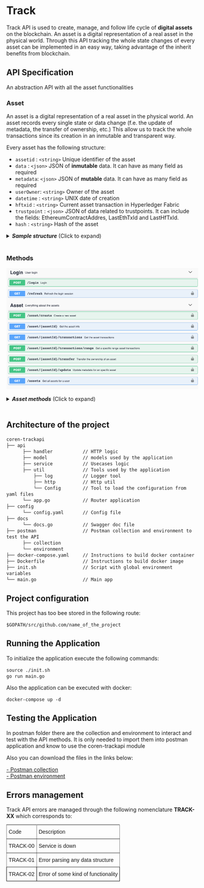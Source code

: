 # Track

Track API is used to create, manage, and follow life cycle of **digital assets** on the blockchain. An asset is a digital representation of a real asset in the physical world. Through this API tracking the whole state changes of every asset can be implemented in an easy way, taking advantage of the inherit benefits from blockchain. 

## API Specification

An abstraction API with all the asset functionalities
### Asset
An asset is a digital representation of a real asset in the physical world. An asset records every single state or data change (f.e. the update of metadata, the transfer of ownership, etc.) This allow us to track the whole transactions since its creation in an inmutable and transparent way.

Every asset has the following structure:

- `assetid` :  `<string>` Unique identifier of the asset 
- `data`    :  `<json>`   JSON of **inmutable** data. It can have as many field as required
- `metadata`:  `<json>`   JSON of **mutable** data. It can have as many field as required
- `userOwner`:  `<string>` Owner of the asset
- `datetime` :  `<string>` UNIX date of creation
- `hftxid` :  `<string>` Current asset transaction in Hyperledger Fabric
- `trustpoint` : `<json>` JSON of data related to trustpoints. It can include the fields: EthereumContractAddres, LastEthTxId and LastHfTxId.
- `hash` :  `<string>` Hash of the asset


<details>
  <summary><em><strong>Sample structure</strong></em> (Click to expand)</summary>

```js
{
    "assetid": "exampleAsset",
    "data": {
      "id":"A2839RP",
      "version":"1"
    },
    "metadata": {
      "color": "red"
      "position": { "x": "53", "y": "22"}
    },
    "userOwner": "test:telefonicaMSP"
    "datetime": 1558009289,
    "hftxid": "d249f267fd2dd58b6bff9d6780d31f3a04ab3a8c5b340b39ab48aed8fac55d05",
    "trustpoint": {
      "ethereumContractAddress": "0xeE83b6D6dc84fa0c91A6f99931f6CF29F6B7ea3b",
      "lastEthTxId":"0x6d9f4bb3fb67cc451758097c928777aa8adccb6c8a6e59c2c5bc9360208cc8b49"
    },
    "hash": "oCZygxQBp5HBVm+SSUCCrgJfV3+CeghOzV9m+UxDsY8=",
}

```
</details> 
<br>

### Methods

![TrackAPI methods](./images/track_swagger.png)

<details>
  <summary><em><strong> Asset methods</strong></em> (Click to expand)</summary>

---

####     POST -  `/asset/create` 
Ceate a digital asset on a Blockchain. 

*Input*
- `assetid` :  `<string>` Unique identifier of the asset
- `data`    :  `<json>` JSON of **inmutable** data. It can have as many field as required
- `metadata`:  `<json>` JSON of **mutable** data. It can have as many field as required

<details>
  <summary><em><strong>Sample structure</strong></em> (Click to expand)</summary>

```js
{
    "assetid": "",
    "data": {
      "id":"A2839RP",
      "version":"1"
    },
    "metadata" : {
      "color": "red",
      "position": { "x": 23.34, "y": -24.22}
    }
}
```
</details> 
<br>

*Output*
- `asset`    :  `<json>` 

<details>
  <summary><em><strong>Sample structure</strong></em> (Click to expand)</summary>

```js
{
  "output": {
    "assetid": "exampleAsset",
    "data": {
      "id":"A2839RP",
      "version":"1"
    },
    "datetime": 1559820650,
    "hash": "oCZygxQBp5HBVm+SSUCCrgJfV3+CeghOzV9m+UxDsY8=",
    "hftxid": "d249f267fd2dd58b6bff9d6780d31f3a04ab3a8c5b340b39ab48aed8fac55d05",
    "trustpoint": {},
    "metadata": {
      "color": "red",
      "position": { "x": 23.34, "y": -24.22}
    }
    "userOwner": "test:org1MSP"
  }
}
```
</details> 

---

####    GET     -   `/asset/{assetId}`  


Get asset from the blockchain identified by assetId

*Input*
- `assetid` :  `<string>` Unique identifier of the asset
  
*Output*
- `asset`    :  `<json>` 

<details>
  <summary><em><strong>Sample structure</strong></em> (Click to expand)</summary>

```js
{
  "output": {
    "assetid": "exampleAsset",
    "data": {
      "id":"A2839RP",
      "version":"1"
    },
    "datetime": 1559820650,
    "hash": "oCZygxQBp5HBVm+SSUCCrgJfV3+CeghOzV9m+UxDsY8=",
    "hftxid": "d249f267fd2dd58b6bff9d6780d31f3a04ab3a8c5b340b39ab48aed8fac55d05",
    "trustpoint": {},
    "metadata": {
      "color": "red",
      "position": { "x": 23.34, "y": -24.22}
    }
    "userOwner": "test:org1MSP"
  }
}
```
</details> 

---

####   GET  -     `/asset/{assetId}/transactions`  

Get all transactions for the whole lifecycle of the asset

*Input*
- `assetid` :  `<string>` Unique identifier of the asset

*Output*
- `args`    :  `<string>` A list of all transactions

<details>
  <summary><em><strong>Sample structure</strong></em> (Click to expand)</summary>

```js
{
  "output": [
    {
      "assetid": "exampleAsset",
      "data": {
        "id":"A2839RP",
        "version":"1"
      },
      "datetime": 1559820650,
      "hash": "zCZygxQBp5HBVm+SSUCCrgJfV3+CegaOzV9m+UxDsY8=",
      "hftxid": "d249f267fd2dd58b6bff9d6780d31f3a04ab3a8c5b340b39ab48aed8fac55d06",
      "trustpoint": {},
      "metadata": {
        "color": "blue",
        "position": { "x": 98.35, "y": -12.32}
      },
      "userOwner": "test:org1MSP"
      },
    {
      "assetid": "exampleAsset",
      "data": {
        "id":"A2839RP",
        "version":"1"
      },
      "datetime": 1559820650,
      "hash": "oCZygxQBp5HBVm+SSUCCrgJfV3+CeghOzV9m+UxDsY8=",
      "hftxid": "d249f267fd2dd58b6bff9d6780d31f3a04ab3a8c5b340b39ab48aed8fac55d05",
      "trustpoint": {},
      "metadata": {
        "color": "red",
        "position": { "x": 23.34, "y": -24.22}
      }
      "userOwner": "test:org1MSP"
    }
  ]
}

```
</details>

---

####   POST     - `/asset/{assetId}/transfer`  

Transfer the ownership of the asset. The user has to be the owner of the asset.

*Input*
- `assetid` :  `<string>` Unique identifier of the asset
- `destinationId` :  `<string>` The destination owner

<details>
  <summary><em><strong>Sample structure</strong></em> (Click to expand)</summary>

```js
{
  "destinationId": "bteam",
}
```
</details> 
<br>

*Output*
- `asset`    :  `<json>` 

<details>
  <summary><em><strong>Sample structure</strong></em> (Click to expand)</summary>

```js
{
  "output": {
    "assetid": "exampleAsset",
    "data": {
      "id":"A2839RP",
      "version":"1"
    },
    "datetime": 1559820650,
    "hash": "oCZygxQBp5HBVm+SSUCCrgJfV3+CeghOzV9m+UxDsY8=",
    "hftxid": "d249f267fd2dd58b6bff9d6780d31f3a04ab3a8c5b340b39ab48aed8fac55d05",
    "trustpoint":{},
    "userOwner": "bteam"
  }
}
```
</details>

---

####  POST    `/asset/{assetId}/update`  

Updates the **mutable** ("metadata") of an asset

*Input*

- `assetid` :  `<string>` Unique identifier of the asset
- `metadata`:  `<json>` JSON of **mutable** data. It can have as many field as required

<details>
  <summary><em><strong>Sample structure</strong></em> (Click to expand)</summary>

```js
{
  "metadata": {
    "color": "blue",
    "position": { "x": 98.35, "y": -12.32}
  }
}
```
</details> 
<br>

*Output*
- `asset`    :  `<json>` 

<details>
  <summary><em><strong>Sample structure</strong></em> (Click to expand)</summary>

```js
{
  "output": {
    {
      "assetid": "exampleAsset",
      "data": {
        "id":"A2839RP",
        "version":"1"
      },
      "datetime": 1559820650,
      "hash": "zCZygxQBp5HBVm+SSUCCrgJfV3+CegaOzV9m+UxDsY8=",
      "hftxid": "d249f267fd2dd58b6bff9d6780d31f3a04ab3a8c5b340b39ab48aed8fac55d06",
      "trustpoint": {},
      "metadata": {
        "color": "blue",
        "position": { "x": 98.35, "y": -12.32}
      },
      "userOwner": "test:org1MSP"
    }
  }
}
```
</details> 

---

#### GET   -    `/assets`  

Lists all the assets of a user

*Input*

N/A. It returns all the assets which belong to the login user

*Output*
- `assetList`    :  `<json>` 

<details>
  <summary><em><strong>Sample structure</strong></em> (Click to expand)</summary>

```js
{
  "output": [
    "exampleAsset1",
    "exampleAsset2",
    "exampleAsset3"
  ]
}
```
</details>

---

#### (*) trustpoint parameter  
The `trustpoint` parameter is only filled in after the creation/registration of a trust point. Thus every new trust point regarding to an asset results in a new transaction in the asset with only the update of that parameter.

Transaction after creating a trustpoint in HF:

*Output*
- `asset`    :  `<json>` 

<details>
  <summary><em><strong>Sample structure</strong></em> (Click to expand)</summary>

```js
{
  "output": {
    {
      "assetid": "exampleAsset",
      "data": {
        "id":"A2839RP",
        "version":"1"
      },
      "datetime": 1559844444,
      "hash": "xfPsajse3rSSUCCrgJfV3+CegaOzV9m+ajso8sY=",
      "hftxid": "ac5f9d658b6bfaed8fd2dd40b39ab485d06780d31f3ad249f26704ab3a8c5b3f",
      "trustpoint": {
        "lastHfTxId":"dd40bdb76c439afd2bfaed6ad25b3ff5d0b80d315883a8984af3670bac549f2"
      },
      "userOwner": "test:org1MSP"
    }
  }
}
```
</details> 
<br>


Transaction after registering a trustpoint in Ethereum:

*Output*
- `asset`    :  `<json>` 

<details>
  <summary><em><strong>Sample structure</strong></em> (Click to expand)</summary>

```js
{
  "output": {
    {
      "assetid": "exampleAsset",
      "data": {
        "id":"A2839RP",
        "version":"1"
      },
      "datetime": 1559846666,
      "hash": "coAji3op2+SSUCCrgJfV3+CegaOzV9m+sodjPOI81=",
      "hftxid": "5aed880ddea2kf38d06b6bfd38ac2431f3aabab3adf9d6740b3fd2d9648fac55",
      "trustpoint": {
        "ethereumContractAddress": "0xeE83b6D6dc84fa0c91A6f99931f6CF29F6B7ea3b",
        "lastEthTxId":"0x6d9f4bb3fb67cc451758097c928777aa8adccb6c8a6e59c2c5bc9360208cc8b49"
      },
      "userOwner": "test:org1MSP"
    }
  }
}
```
</details> 

</details> 
<br>

## Architecture of the project
```
coren-trackapi
├── api
      ├── handler           // HTTP logic
      ├── model             // models used by the application
      ├── service           // Usecases logic
      ├── util              // Tools used by the application
          ├── log           // Logger tool
          ├── http          // Http util
          └── Config        // Tool to load the configuration from yaml files
      └── app.go            // Router application
├── config
      └── config.yaml       // Config file
├── docs
      └── docs.go           // Swagger doc file
├── postman                 // Postman collection and environment to test the API
      ├── collection    
      └── environment
├── docker-compose.yaml     // Instructions to build docker container
├── Dockerfile              // Instructions to build docker image
├── init.sh                 // Script with global environment variables
└── main.go                 // Main app
 ```   

## Project configuration
This project has too bee stored in the following route:
```
$GOPATH/src/github.com/name_of_the_project
```

## Running the Application
To initialize the application execute the following commands:
```
source ./init.sh
go run main.go
```

Also the application can be executed with docker:
```
docker-compose up -d
```

## Testing the Application
In postman folder there are the collection and environment to interact and test with the API methods. It is only needed to import them into postman application and know to use the coren-trackapi module

Also you can download the files in the links below:

<a href="_static/trackapi.collection.json" download> - Postman collection</a>
<br>
<a href="_static/environment.json" download> - Postman environment</a>



## Errors management
  
  Track API errors are managed through the following nomenclature **TRACK-XX** which corresponds to:<br>


<style type="text/css">
.tg  {border-collapse:collapse;border-spacing:0;}
.tg td{font-family:Arial, sans-serif;font-size:14px;padding:10px 5px;border-style:solid;border-width:1px;overflow:hidden;word-break:normal;border-color:black;}
.tg th{font-family:Arial, sans-serif;font-size:14px;font-weight:normal;padding:10px 5px;border-style:solid;border-width:1px;overflow:hidden;word-break:normal;border-color:black;}
.tg .tg-0pky{border-color:inherit;text-align:left;vertical-align:top}
.tg .tg-0lax{text-align:left;vertical-align:top}
</style>
<table class="tg">
  <tr>
    <th class="tg-0pky">Code</th>
    <th class="tg-0pky">Description</th>
  </tr>
  <tr>
    <td class="tg-0pky">TRACK-00</td>
    <td class="tg-0pky">Service is down</td>
  </tr>
  <tr>
    <td class="tg-0pky">TRACK-01</td>
    <td class="tg-0pky">Error parsing any data structure</td>
  </tr>
  <tr>
    <td class="tg-0lax">TRACK-02</td>
    <td class="tg-0lax">Error of some kind of functionality</td>
  </tr>
</table>

<br>